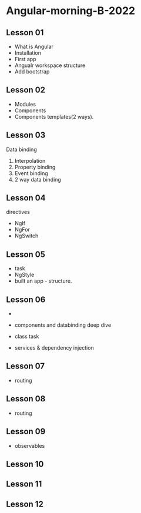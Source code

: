 # Angular-morning-B-2022

## Lesson 01

- What is Angular
- Installation
- First app
- Angualr workspace structure
- Add bootstrap

## Lesson 02
- Modules
- Components
- Components templates(2 ways).


## Lesson 03
Data binding

1. Interpolation
2. Property binding
3. Event binding
4. 2 way data binding

## Lesson 04
directives
- NgIf
- NgFor
- NgSwitch

## Lesson 05


- task
- NgStyle
- built an app - structure.


## Lesson 06
- 
- components and databinding deep dive
- class task

- services & dependency injection

## Lesson 07

- routing

## Lesson 08

- routing

## Lesson 09

- observables

## Lesson 10

## Lesson 11

## Lesson 12
